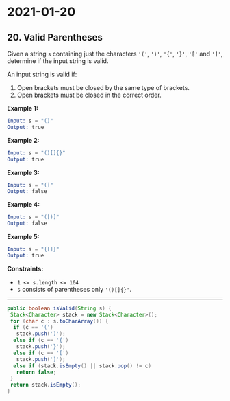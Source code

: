 # 2021-01-20

## 20. Valid Parentheses

Given a string `s` containing just the characters `'('`, `')'`, `'{'`, `'}'`, `'['` and `']'`, determine if the input string is valid.

An input string is valid if:

1. Open brackets must be closed by the same type of brackets.
2. Open brackets must be closed in the correct order.

**Example 1:**

```s
Input: s = "()"
Output: true
```

**Example 2:**

```s
Input: s = "()[]{}"
Output: true
```

**Example 3:**

```s
Input: s = "(]"
Output: false
```

**Example 4:**

```s
Input: s = "([)]"
Output: false
```

**Example 5:**

```s
Input: s = "{[]}"
Output: true
```

**Constraints:**

- `1 <= s.length <= 104`
- `s` consists of parentheses only `'()[]{}'`.

---

```java
public boolean isValid(String s) {
 Stack<Character> stack = new Stack<Character>();
 for (char c : s.toCharArray()) {
  if (c == '(')
   stack.push(')');
  else if (c == '{')
   stack.push('}');
  else if (c == '[')
   stack.push(']');
  else if (stack.isEmpty() || stack.pop() != c)
   return false;
 }
 return stack.isEmpty();
}
```
